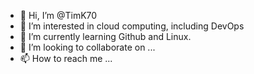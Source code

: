 - 👋 Hi, I’m @TimK70
- 👀 I’m interested in cloud computing, including DevOps
- 🌱 I’m currently learning Github and Linux.
- 💞️ I’m looking to collaborate on ...
- 📫 How to reach me ...

<!---
TimK70/TimK70 is a ✨ special ✨ repository because its `README.md` (this file) appears on your GitHub profile.
You can click the Preview link to take a look at your changes.
--->
